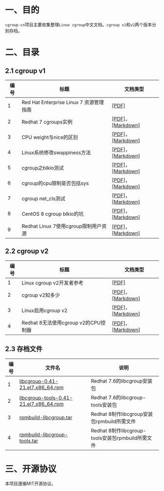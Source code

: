 # 一、目的
`cgroup-cn`项目主要收集整理`Linux cgroup`中文文档。`cgroup v1`和`v2`两个版本分别存档。

# 二、目录

## 2.1 cgroup v1

| 编号 | 标题                                    | 文档类型                                                     |
| ---- | --------------------------------------- | ------------------------------------------------------------ |
| 1    | Red Hat Enterprise Linux 7 资源管理指南 | [[PDF]](cgroup-v1/Red_Hat_Enterprise_Linux_7_资源管理指南_中文.pdf) |
| 2    | Redhat 7 cgroups实例                    | [[PDF]](cgroup-v1/Redhat_7_cgroups实例.pdf)，[[Markdown]](cgroup-v1/Redhat_7_cgroups实例.md) |
| 3    | CPU weight与nice的区别                  | [[PDF]](cgroup-v1/CPU%20weight与nice的区别.pdf)，[[Markdown]](cgroup-v1/CPU%20weight与nice的区别.md) |
| 4    | Linux系统修改swappiness方法             | [[PDF]](cgroup-v1/Linux系统修改swappiness方法.pdf)，[[Markdown]](cgroup-v1/Linux系统修改swappiness方法.md) |
| 5    | cgroup之blkio测试                       | [[PDF]](cgroup之blkio测试.pdf)，[[Markdown]](cgroup-v1/cgroup之blkio测试.md) |
| 6    | cgroup的cpu限制是否包括sys              | [[PDF]](cgroup-v1/cgroup的cpu限制是否包括sys.pdf)，[[Markdown]](cgroup-v1/cgroup的cpu限制是否包括sys.md) |
| 7    | cgroup net_cls测试                      | [[PDF]](cgroup-v1/cgroup%20net_cls测试.pdf)，[[Markdown]](cgroup-v1/cgroup%20net_cls测试.md) |
| 8    | CentOS 8 cgroup blkio的坑               | [[PDF]](cgroup-v1/CentOS%208%20cgroup%20blkio的坑.pdf)，[[Markdown]](cgroup-v1/CentOS%208%20cgroup%20blkio的坑.md) |
| 9    | Redhat Linux 7使用cgroup限制用户资源    | [[PDF]](cgroup-v1/Redhat%20Linux%207使用cgroup限制用户资源.pdf)，[[Markdown]](cgroup-v1/Redhat%20Linux%207使用cgroup限制用户资源.md) |

## 2.2 cgroup v2

| 编号 | 标题                      | 文档类型                                                     |
| ---- | ------------------------- | ------------------------------------------------------------ |
| 1    | Linux cgroup v2开发者参考 | [[PDF]](cgroup-v2/Linux%20cgroup%20v2开发者参考.pdf) |
| 2    | cgroup v2知多少           | [[PDF]](cgroup-v2/cgroup%20v2知多少.pdf)，[[Markdown]](cgroup-v2/cgroup%20v2知多少.md) |
| 3    | Linux启用cgroup v2        | [[PDF]](cgroup-v2/Linux启用cgroup%20v2.pdf)，[[Markdown]](cgroup-v2/Linux启用cgroup%20v2.md) |
| 4    | Redhat 8无法使用cgroup v2的CPU控制器    | [[PDF]](cgroup-v2/Redhat%208无法使用cgroup%20v2的CPU控制器.pdf)，[[Markdown]](cgroup-v2/Redhat%208无法使用cgroup%20v2的CPU控制器.md) |

## 2.3 存档文件

| 编号 | 文件名                    | 说明                                                         |
| ---- | ------------------------- | ------------------------------------------------------------ |
| 1    | [libcgroup-0.41-21.el7.x86_64.rpm](archive/libcgroup-0.41-21.el7.x86_64.rpm) | Redhat 7.6的libcgroup安装包 |
| 2    | [libcgroup-tools-0.41-21.el7.x86_64.rpm](archive/libcgroup-tools-0.41-21.el7.x86_64.rpm) | Redhat 7.6的libcgroup-tools安装包 |
| 3    | [rpmbuild-libcgroup.tar](archive/rpmbuild-libcgroup.tar) | Redhat 8制作libcgroup安装包rpmbuild所需文件 |
| 4    | [rpmbuild-libcgroup-tools.tar](archive/rpmbuild-libcgroup-tools.tar) | Redhat 8制作libcgroup-tools安装包rpmbuild所需文件  |


# 三、开源协议

本项目遵循MIT开源协议。

